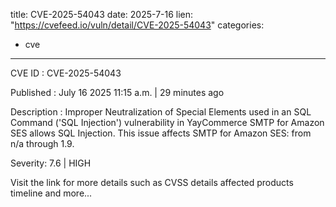  
title: CVE-2025-54043
date: 2025-7-16
lien: "https://cvefeed.io/vuln/detail/CVE-2025-54043"
categories:
  - cve
---

CVE ID : CVE-2025-54043

Published :  July 16
2025
11:15 a.m. | 29 minutes ago

Description : Improper Neutralization of Special Elements used in an SQL Command ('SQL Injection') vulnerability in YayCommerce SMTP for Amazon SES allows SQL Injection. This issue affects SMTP for Amazon SES: from n/a through 1.9.

Severity: 7.6 | HIGH

Visit the link for more details
such as CVSS details
affected products
timeline
and more...
